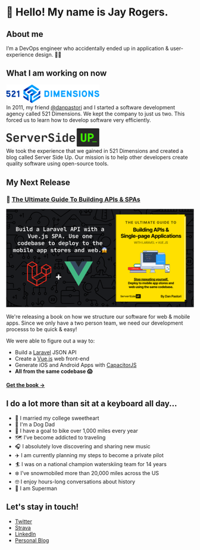 # 👋 Hello! My name is Jay Rogers.

## About me
I’m a DevOps engineer who accidentally ended up in application & user-experience design. 🤖🎨

## What I am working on now
<p>
    <a href="https://521dimensions.com/" target="_blank"><img width="250" src="https://raw.githubusercontent.com/jaydrogers/jaydrogers/master/img/521dimensions.svg"></a><br/>
    In 2011, my friend <a href="https://github.com/danpastori">@danpastori</a> and I started a software development agency called 521 Dimensions. We kept the company to just us two. This forced us to learn how to develop software very efficiently.
</p>

<p>
    <a href="https://serversideup.net/" target="_blank"><img width="250" src="https://raw.githubusercontent.com/jaydrogers/jaydrogers/master/img/serversideup.svg"></a><br/>
    We took the experience that we gained in 521 Dimensions and created a blog called Server Side Up. Our mission is to help other developers create quality software using open-source tools.
</p>

## My Next Release
### 📕 [The Ultimate Guide To Building APIs & SPAs](https://serversideup.net/ultimate-guide-to-building-apis-and-spas-with-laravel-and-vuejs/)
[![Ultimate Guide to Building APIs & SPAs](https://raw.githubusercontent.com/jaydrogers/jaydrogers/master/img/book.png)](https://serversideup.net/ultimate-guide-to-building-apis-and-spas-with-laravel-and-vuejs/)

We're releasing a book on how we structure our software for web & mobile apps. Since we only have a two person team, we need our development processs to be quick & easy!

We were able to figure out a way to:
* Build a [Laravel](https://laravel.com/) JSON API
* Create a [Vue.js](https://vuejs.org/) web front-end
* Generate iOS and Android Apps with [CapacitorJS](https://capacitorjs.com/)
* **All from the same codebase 😱**
#### [Get the book →](https://serversideup.net/ultimate-guide-to-building-apis-and-spas-with-laravel-and-vuejs/)

## I do a lot more than sit at a keyboard all day...

* 💁 I married my college sweetheart
* 🐶 I'm a Dog Dad
* 🚴‍ I have a goal to bike over 1,000 miles every year
* 🗺 I’ve become addicted to traveling
* 🎧 I absolutely love discovering and sharing new music
* ✈️ I am currently planning my steps to become a private pilot
* 🏄‍ I was on a national champion waterskiing team for 14 years
* ❄️ I’ve snowmobiled more than 20,000 miles across the US
* 🤓 I enjoy hours-long conversations about history
* 🦸 I am Superman

## Let's stay in touch!
* [Twitter](https://twitter.com/jaydrogers)
* [Strava](https://www.strava.com/athletes/jaydrogers)
* [LinkedIn](https://www.linkedin.com/in/jaydrogers)
* [Personal Blog](https://jaydrogers.com)
